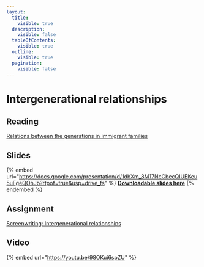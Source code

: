 ```yaml
---
layout:
  title:
    visible: true
  description:
    visible: false
  tableOfContents:
    visible: true
  outline:
    visible: true
  pagination:
    visible: false
---
```


# Intergenerational relationships

## Reading

[Relations between the generations in immigrant families](https://drive.google.com/file/d/1NN5jAKaVu7w0BZnOkkI\_X36ATdcJCKn-/view?usp=sharing)

## Slides

{% embed url="https://docs.google.com/presentation/d/1dbXm_8M17NcCbecQIUEKeu5uFgeQOhJb?rtpof=true&usp=drive_fs" %}
[**Downloadable slides here**](https://docs.google.com/presentation/d/1dbXm\_8M17NcCbecQIUEKeu5uFgeQOhJb?rtpof=true\&usp=drive\_fs)
{% endembed %}

## Assignment

[Screenwriting: Intergenerational relationships](https://docs.google.com/document/d/1dalSM9Ehn\_IPrLrE\_bo-Q1oyEfYOp5jU/edit?usp=sharing\&ouid=100179871492576617561\&rtpof=true\&sd=true)

## Video



{% embed url="https://youtu.be/98OKui6spZU" %}
